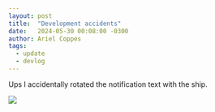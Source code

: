 ```yaml
---
layout: post
title:  "Development accidents"
date:   2024-05-30 00:08:00 -0300
author: Ariel Coppes
tags:
  - update
  - devlog
---
```


Ups I accidentally rotated the notification text with the ship.

<div class="post-image">
<img src="/assets/shipminer-blueprint-found-ups.gif" />
</div>